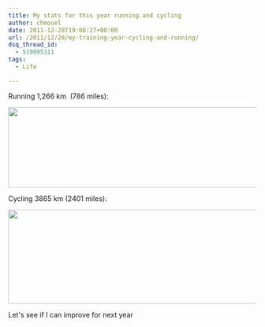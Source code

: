 ```yaml
---
title: My stats for this year running and cycling
author: chmouel
date: 2011-12-28T19:08:27+00:00
url: /2011/12/28/my-training-year-cycling-and-running/
dsq_thread_id:
  - 519095311
tags:
  - Life

---
```

Running 1,266 km  (786 miles):

[<img loading="lazy" class="aligncenter size-large wp-image-484" title="Screen Shot 2011-12-28 at 19.44.05" src="/wp-content/uploads/2011/12/Screen-Shot-2011-12-28-at-19.44.05-1024x262.png" alt="" width="640" height="163" srcset="https://blog.chmouel.com/wp-content/uploads/2011/12/Screen-Shot-2011-12-28-at-19.44.05-1024x262.png 1024w, https://blog.chmouel.com/wp-content/uploads/2011/12/Screen-Shot-2011-12-28-at-19.44.05-300x77.png 300w, https://blog.chmouel.com/wp-content/uploads/2011/12/Screen-Shot-2011-12-28-at-19.44.05.png 1118w" sizes="(max-width: 640px) 100vw, 640px" />][1]

Cycling 3865 km (2401 miles):

[<img loading="lazy" class="aligncenter size-large wp-image-485" title="Screen Shot 2011-12-28 at 19.44.20" src="/wp-content/uploads/2011/12/Screen-Shot-2011-12-28-at-19.44.20-1024x306.png" alt="" width="640" height="191" srcset="https://blog.chmouel.com/wp-content/uploads/2011/12/Screen-Shot-2011-12-28-at-19.44.20-1024x306.png 1024w, https://blog.chmouel.com/wp-content/uploads/2011/12/Screen-Shot-2011-12-28-at-19.44.20-300x89.png 300w, https://blog.chmouel.com/wp-content/uploads/2011/12/Screen-Shot-2011-12-28-at-19.44.20.png 1128w" sizes="(max-width: 640px) 100vw, 640px" />][2]

Let's see if I can improve for next year

 [1]: /wp-content/uploads/2011/12/Screen-Shot-2011-12-28-at-19.44.05.png
 [2]: /wp-content/uploads/2011/12/Screen-Shot-2011-12-28-at-19.44.20.png